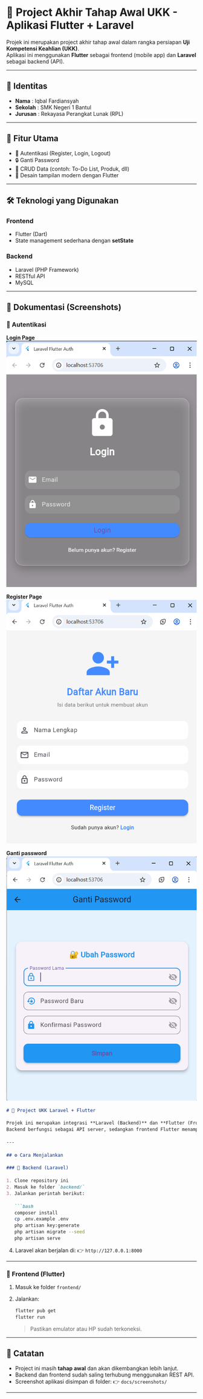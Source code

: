 # 📌 Project Akhir Tahap Awal UKK - Aplikasi Flutter + Laravel

Projek ini merupakan project akhir tahap awal dalam rangka persiapan **Uji Kompetensi Keahlian (UKK)**.  
Aplikasi ini menggunakan **Flutter** sebagai frontend (mobile app) dan **Laravel** sebagai backend (API).

---

## 👤 Identitas
- **Nama**  : Iqbal Fardiansyah  
- **Sekolah** : SMK Negeri 1 Bantul  
- **Jurusan** : Rekayasa Perangkat Lunak (RPL)  

---

## 🚀 Fitur Utama
- 🔑 Autentikasi (Register, Login, Logout)  
- 🔒 Ganti Password  
- 📂 CRUD Data (contoh: To-Do List, Produk, dll)  
- 🎨 Desain tampilan modern dengan Flutter  

---

## 🛠️ Teknologi yang Digunakan
### Frontend
- Flutter (Dart)  
- State management sederhana dengan **setState**  

### Backend
- Laravel (PHP Framework)  
- RESTful API  
- MySQL  

---

## 📱 Dokumentasi (Screenshots)

### 🔐 Autentikasi

**Login Page**  
![Tampilan Login](https://github.com/ballf327/akhir/blob/433c7900e3ef1fb27dfb44c1a9d96c1138967a7d/Screenshot%202025-09-16%20155149.png)

**Register Page**  
![Tampilan Register](https://github.com/ballf327/akhir/blob/28cc62c838edce438c18ad15c39e7fed820f65f6/Screenshot%202025-09-16%20160130.png)

**Ganti password**  
![Ganti password](https://github.com/ballf327/akhir/blob/574fafaacc337fd3d966c34adf7b9fdf352fa9c4/Screenshot%202025-09-16%20161458.png)

````markdown
# 🚀 Project UKK Laravel + Flutter

Projek ini merupakan integrasi **Laravel (Backend)** dan **Flutter (Frontend)** untuk keperluan **Ujian Kompetensi Keahlian (UKK)**.  
Backend berfungsi sebagai API server, sedangkan frontend Flutter menampilkan data ke pengguna.

---

## ⚙️ Cara Menjalankan

### 🔹 Backend (Laravel)

1. Clone repository ini
2. Masuk ke folder `backend/`
3. Jalankan perintah berikut:

   ```bash
   composer install
   cp .env.example .env
   php artisan key:generate
   php artisan migrate --seed
   php artisan serve
````

4. Laravel akan berjalan di:
   👉 `http://127.0.0.1:8000`

---

### 🔹 Frontend (Flutter)

1. Masuk ke folder `frontend/`
2. Jalankan:

   ```bash
   flutter pub get
   flutter run
   ```

   > Pastikan emulator atau HP sudah terkoneksi.

---

## 📝 Catatan

* Project ini masih **tahap awal** dan akan dikembangkan lebih lanjut.
* Backend dan frontend sudah saling terhubung menggunakan REST API.
* Screenshot aplikasi disimpan di folder:
  👉 `docs/screenshots/`

---





